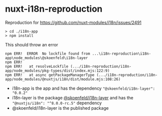 # nuxt-i18n-reproduction
Reproduction for https://github.com/nuxt-modules/i18n/issues/2491

```
> cd ./i18n-app
> npm install
```

This should throw an error

```
npm ERR!  ERROR  No lockfile found from ...\i18n-reproduction\i18n-app\node_modules\@skoenfeld\i18n-layer
npm ERR!
npm ERR!   at resolveLockfile (.../i18n-reproduction/i18n-app/node_modules/pkg-types/dist/index.mjs:122:9)
npm ERR!   at async getPackageManagerType (.../i18n-reproduction/i18n-app/node_modules/@nuxtjs/i18n/dist/module.mjs:108:26)
```


- i18n-app is the app and has the dependency `"@skoenfeld/i18n-layer": "0.0.2"`
- i18n-layer is the package [@skoenfeld/i18n-layer](https://www.npmjs.com/package/@skoenfeld/i18n-layer) and has the `"@nuxtjs/i18n": "^8.0.0-rc.5"` dependency
- @skoenfeld/i18n-layer is the published package
